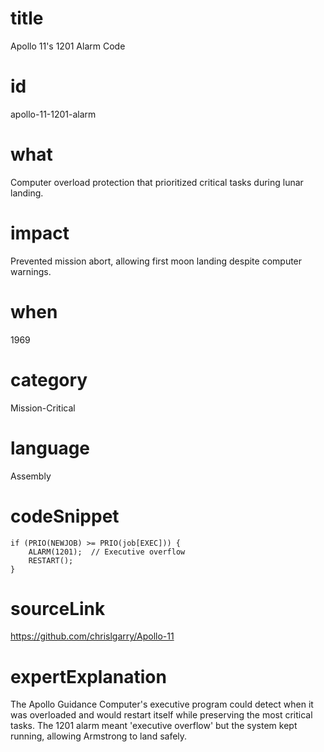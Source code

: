 # title
Apollo 11's 1201 Alarm Code

# id
apollo-11-1201-alarm

# what
Computer overload protection that prioritized critical tasks during lunar landing.

# impact
Prevented mission abort, allowing first moon landing despite computer warnings.

# when
1969

# category
Mission-Critical

# language
Assembly

# codeSnippet
```assembly
if (PRIO(NEWJOB) >= PRIO(job[EXEC])) {
    ALARM(1201);  // Executive overflow
    RESTART();
}
```

# sourceLink
https://github.com/chrislgarry/Apollo-11

# expertExplanation
The Apollo Guidance Computer's executive program could detect when it was overloaded and would restart itself while preserving the most critical tasks. The 1201 alarm meant 'executive overflow' but the system kept running, allowing Armstrong to land safely.
